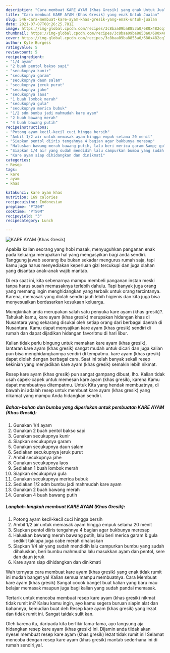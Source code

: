 ```yaml
---
description: "Cara membuat KARE AYAM (Khas Gresik) yang enak Untuk Jualan"
title: "Cara membuat KARE AYAM (Khas Gresik) yang enak Untuk Jualan"
slug: 546-cara-membuat-kare-ayam-khas-gresik-yang-enak-untuk-jualan
date: 2021-07-07T08:26:25.781Z
image: https://img-global.cpcdn.com/recipes/3c8baa09ba8853a0/680x482cq70/kare-ayam-khas-gresik-foto-resep-utama.jpg
thumbnail: https://img-global.cpcdn.com/recipes/3c8baa09ba8853a0/680x482cq70/kare-ayam-khas-gresik-foto-resep-utama.jpg
cover: https://img-global.cpcdn.com/recipes/3c8baa09ba8853a0/680x482cq70/kare-ayam-khas-gresik-foto-resep-utama.jpg
author: Kyle Burgess
ratingvalue: 5
reviewcount: 5
recipeingredient:
- "1/4 ayam"
- "2 buah pentol bakso sapi"
- "secukupnya kunir"
- "secukupnya garam"
- "secukupnya daun salam"
- "secukupnya jeruk purut"
- "secukupnya jahe"
- "secukupnya laos"
- "1 buah lombok merah"
- "secukupnya gula"
- "secukupnya merica bubuk"
- "1/2 sdm bumbu jadi mahmudah kare ayam"
- "2 buah bawang merah"
- "4 buah bawang putih"
recipeinstructions:
- "Potong ayam kecil-kecil cuci hingga bersih"
- "Ambil 1/2 air untuk memasak ayam hingga empuk selama 20 menit"
- "Siapkan pentol diiris tengahnya 4 bagian agar bukbunya meresap"
- "Haluskan bawang merah bawang putih, lalu beri merica garam &amp; gula sedikit taklupa juga cabe merah dihaluskan"
- "Siapkan 1/4 air yang sudah mendidih lalu campurkan bumbu yang sudah dihaluskan, beri bumbu mahmudha lalu masukkan ayam dan pentol, sere dan daun jeruk"
- "Kare ayam siap dihidangkan dan dinikmati"
categories:
- Resep
tags:
- kare
- ayam
- khas

katakunci: kare ayam khas 
nutrition: 169 calories
recipecuisine: Indonesian
preptime: "PT20M"
cooktime: "PT50M"
recipeyield: "3"
recipecategory: Lunch

---
```



![KARE AYAM (Khas Gresik)](https://img-global.cpcdn.com/recipes/3c8baa09ba8853a0/680x482cq70/kare-ayam-khas-gresik-foto-resep-utama.jpg)

Apabila kalian seorang yang hobi masak, menyuguhkan panganan enak pada keluarga merupakan hal yang mengasyikan bagi anda sendiri. Tanggung jawab seorang ibu bukan sekadar mengurus rumah saja, tapi kamu juga harus menyediakan keperluan gizi tercukupi dan juga olahan yang disantap anak-anak wajib mantab.

Di era  saat ini, kita sebenarnya mampu membeli panganan instan meski tanpa harus susah memasaknya terlebih dahulu. Tapi banyak juga orang yang memang ingin menghidangkan yang terbaik untuk orang tercintanya. Karena, memasak yang diolah sendiri jauh lebih higienis dan kita juga bisa menyesuaikan berdasarkan kesukaan keluarga. 



Mungkinkah anda merupakan salah satu penyuka kare ayam (khas gresik)?. Tahukah kamu, kare ayam (khas gresik) merupakan hidangan khas di Nusantara yang sekarang disukai oleh setiap orang dari berbagai daerah di Nusantara. Kamu dapat menyajikan kare ayam (khas gresik) sendiri di rumah dan dapat dijadikan hidangan favoritmu di hari libur.

Kalian tidak perlu bingung untuk memakan kare ayam (khas gresik), lantaran kare ayam (khas gresik) sangat mudah untuk dicari dan juga kalian pun bisa menghidangkannya sendiri di tempatmu. kare ayam (khas gresik) dapat diolah dengan berbagai cara. Saat ini telah banyak sekali resep kekinian yang menjadikan kare ayam (khas gresik) semakin lebih nikmat.

Resep kare ayam (khas gresik) pun sangat gampang dibuat, lho. Kalian tidak usah capek-capek untuk memesan kare ayam (khas gresik), karena Kamu dapat membuatnya ditempatmu. Untuk Kita yang hendak membuatnya, di bawah ini adalah resep untuk membuat kare ayam (khas gresik) yang nikamat yang mampu Anda hidangkan sendiri.

<!--inarticleads1-->

##### Bahan-bahan dan bumbu yang diperlukan untuk pembuatan KARE AYAM (Khas Gresik):

1. Gunakan 1/4 ayam
1. Gunakan 2 buah pentol bakso sapi
1. Gunakan secukupnya kunir
1. Siapkan secukupnya garam
1. Gunakan secukupnya daun salam
1. Sediakan secukupnya jeruk purut
1. Ambil secukupnya jahe
1. Gunakan secukupnya laos
1. Sediakan 1 buah lombok merah
1. Siapkan secukupnya gula
1. Gunakan secukupnya merica bubuk
1. Sediakan 1/2 sdm bumbu jadi mahmudah kare ayam
1. Gunakan 2 buah bawang merah
1. Gunakan 4 buah bawang putih




<!--inarticleads2-->

##### Langkah-langkah membuat KARE AYAM (Khas Gresik):

1. Potong ayam kecil-kecil cuci hingga bersih
1. Ambil 1/2 air untuk memasak ayam hingga empuk selama 20 menit
1. Siapkan pentol diiris tengahnya 4 bagian agar bukbunya meresap
1. Haluskan bawang merah bawang putih, lalu beri merica garam &amp; gula sedikit taklupa juga cabe merah dihaluskan
1. Siapkan 1/4 air yang sudah mendidih lalu campurkan bumbu yang sudah dihaluskan, beri bumbu mahmudha lalu masukkan ayam dan pentol, sere dan daun jeruk
1. Kare ayam siap dihidangkan dan dinikmati




Wah ternyata cara membuat kare ayam (khas gresik) yang enak tidak rumit ini mudah banget ya! Kalian semua mampu membuatnya. Cara Membuat kare ayam (khas gresik) Sangat cocok banget buat kalian yang baru mau belajar memasak maupun juga bagi kalian yang sudah pandai memasak.

Tertarik untuk mencoba membuat resep kare ayam (khas gresik) nikmat tidak rumit ini? Kalau kamu ingin, ayo kamu segera buruan siapin alat dan bahannya, kemudian buat deh Resep kare ayam (khas gresik) yang lezat dan tidak rumit ini. Sangat taidak sulit kan. 

Oleh karena itu, daripada kita berfikir lama-lama, ayo langsung aja hidangkan resep kare ayam (khas gresik) ini. Dijamin anda tiidak akan nyesel membuat resep kare ayam (khas gresik) lezat tidak rumit ini! Selamat mencoba dengan resep kare ayam (khas gresik) mantab sederhana ini di rumah sendiri,ya!.

